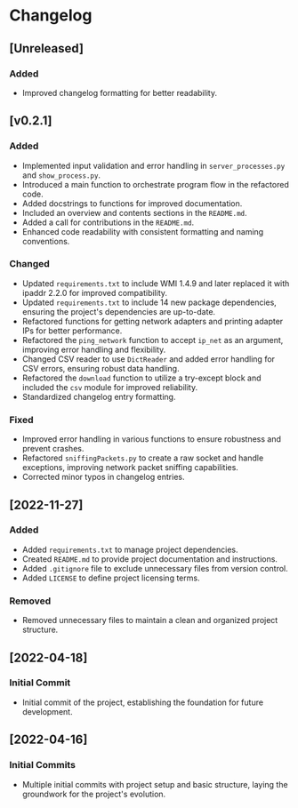 # Changelog

## [Unreleased]
### Added
- Improved changelog formatting for better readability.

## [v0.2.1]
### Added
- Implemented input validation and error handling in `server_processes.py` and `show_process.py`.
- Introduced a main function to orchestrate program flow in the refactored code.
- Added docstrings to functions for improved documentation.
- Included an overview and contents sections in the `README.md`.
- Added a call for contributions in the `README.md`.
- Enhanced code readability with consistent formatting and naming conventions.

### Changed
- Updated `requirements.txt` to include WMI 1.4.9 and later replaced it with ipaddr 2.2.0 for improved compatibility.
- Updated `requirements.txt` to include 14 new package dependencies, ensuring the project's dependencies are up-to-date.
- Refactored functions for getting network adapters and printing adapter IPs for better performance.
- Refactored the `ping_network` function to accept `ip_net` as an argument, improving error handling and flexibility.
- Changed CSV reader to use `DictReader` and added error handling for CSV errors, ensuring robust data handling.
- Refactored the `download` function to utilize a try-except block and included the `csv` module for improved reliability.
- Standardized changelog entry formatting.

### Fixed
- Improved error handling in various functions to ensure robustness and prevent crashes.
- Refactored `sniffingPackets.py` to create a raw socket and handle exceptions, improving network packet sniffing capabilities.
- Corrected minor typos in changelog entries.

## [2022-11-27]
### Added
- Added `requirements.txt` to manage project dependencies.
- Created `README.md` to provide project documentation and instructions.
- Added `.gitignore` file to exclude unnecessary files from version control.
- Added `LICENSE` to define project licensing terms.

### Removed
- Removed unnecessary files to maintain a clean and organized project structure.

## [2022-04-18]
### Initial Commit
- Initial commit of the project, establishing the foundation for future development.

## [2022-04-16]
### Initial Commits
- Multiple initial commits with project setup and basic structure, laying the groundwork for the project's evolution.